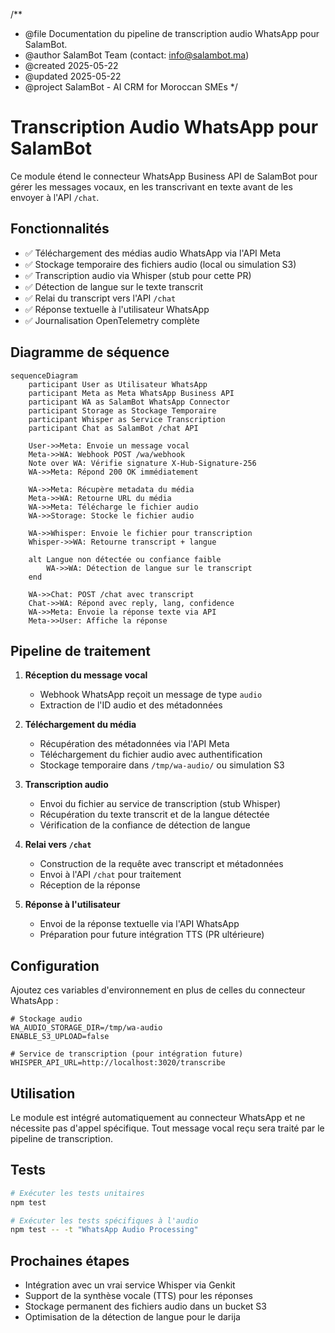 /**
 * @file        Documentation du pipeline de transcription audio WhatsApp pour SalamBot.
 * @author      SalamBot Team (contact: info@salambot.ma)
 * @created     2025-05-22
 * @updated     2025-05-22
 * @project     SalamBot - AI CRM for Moroccan SMEs
 */

# Transcription Audio WhatsApp pour SalamBot

Ce module étend le connecteur WhatsApp Business API de SalamBot pour gérer les messages vocaux, en les transcrivant en texte avant de les envoyer à l'API `/chat`.

## Fonctionnalités

- ✅ Téléchargement des médias audio WhatsApp via l'API Meta
- ✅ Stockage temporaire des fichiers audio (local ou simulation S3)
- ✅ Transcription audio via Whisper (stub pour cette PR)
- ✅ Détection de langue sur le texte transcrit
- ✅ Relai du transcript vers l'API `/chat`
- ✅ Réponse textuelle à l'utilisateur WhatsApp
- ✅ Journalisation OpenTelemetry complète

## Diagramme de séquence

```mermaid
sequenceDiagram
    participant User as Utilisateur WhatsApp
    participant Meta as Meta WhatsApp Business API
    participant WA as SalamBot WhatsApp Connector
    participant Storage as Stockage Temporaire
    participant Whisper as Service Transcription
    participant Chat as SalamBot /chat API
    
    User->>Meta: Envoie un message vocal
    Meta->>WA: Webhook POST /wa/webhook
    Note over WA: Vérifie signature X-Hub-Signature-256
    WA->>Meta: Répond 200 OK immédiatement
    
    WA->>Meta: Récupère metadata du média
    Meta->>WA: Retourne URL du média
    WA->>Meta: Télécharge le fichier audio
    WA->>Storage: Stocke le fichier audio
    
    WA->>Whisper: Envoie le fichier pour transcription
    Whisper->>WA: Retourne transcript + langue
    
    alt Langue non détectée ou confiance faible
        WA->>WA: Détection de langue sur le transcript
    end
    
    WA->>Chat: POST /chat avec transcript
    Chat->>WA: Répond avec reply, lang, confidence
    WA->>Meta: Envoie la réponse texte via API
    Meta->>User: Affiche la réponse
```

## Pipeline de traitement

1. **Réception du message vocal**
   - Webhook WhatsApp reçoit un message de type `audio`
   - Extraction de l'ID audio et des métadonnées

2. **Téléchargement du média**
   - Récupération des métadonnées via l'API Meta
   - Téléchargement du fichier audio avec authentification
   - Stockage temporaire dans `/tmp/wa-audio/` ou simulation S3

3. **Transcription audio**
   - Envoi du fichier au service de transcription (stub Whisper)
   - Récupération du texte transcrit et de la langue détectée
   - Vérification de la confiance de détection de langue

4. **Relai vers `/chat`**
   - Construction de la requête avec transcript et métadonnées
   - Envoi à l'API `/chat` pour traitement
   - Réception de la réponse

5. **Réponse à l'utilisateur**
   - Envoi de la réponse textuelle via l'API WhatsApp
   - Préparation pour future intégration TTS (PR ultérieure)

## Configuration

Ajoutez ces variables d'environnement en plus de celles du connecteur WhatsApp :

```
# Stockage audio
WA_AUDIO_STORAGE_DIR=/tmp/wa-audio
ENABLE_S3_UPLOAD=false

# Service de transcription (pour intégration future)
WHISPER_API_URL=http://localhost:3020/transcribe
```

## Utilisation

Le module est intégré automatiquement au connecteur WhatsApp et ne nécessite pas d'appel spécifique. Tout message vocal reçu sera traité par le pipeline de transcription.

## Tests

```bash
# Exécuter les tests unitaires
npm test

# Exécuter les tests spécifiques à l'audio
npm test -- -t "WhatsApp Audio Processing"
```

## Prochaines étapes

- Intégration avec un vrai service Whisper via Genkit
- Support de la synthèse vocale (TTS) pour les réponses
- Stockage permanent des fichiers audio dans un bucket S3
- Optimisation de la détection de langue pour le darija
